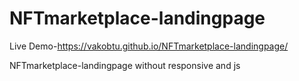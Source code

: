 # NFTmarketplace-landingpage
Live Demo-https://vakobtu.github.io/NFTmarketplace-landingpage/

NFTmarketplace-landingpage without responsive and js
